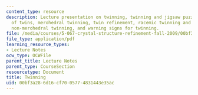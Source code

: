 ```yaml
---
content_type: resource
description: Lecture presentation on twinning, twinning and jigsaw puzzles, classification
  of twins, merohedral twinning, twin refinement, racemic twinning and absolute configuration,
  non-merohedral twinning, and warning signs for twinning.
file: /media/courses/5-067-crystal-structure-refinement-fall-2009/00bf3a286d16cf7005774831443e35ac_MIT5_067F09_lec5_twinning.pdf
file_type: application/pdf
learning_resource_types:
- Lecture Notes
ocw_type: OCWFile
parent_title: Lecture Notes
parent_type: CourseSection
resourcetype: Document
title: Twinning
uid: 00bf3a28-6d16-cf70-0577-4831443e35ac
---
```

